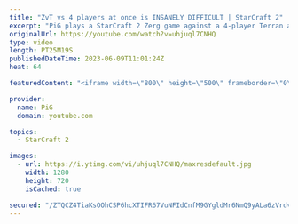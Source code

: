 ```yaml
---
title: "ZvT vs 4 players at once is INSANELY DIFFICULT | StarCraft 2"
excerpt: "PiG plays a StarCraft 2 Zerg game against a 4-player Terran archon of his Twitch viewers. Turns out playing ZvT against 4 pairs of hands is insanely hard -- 🐷 Second Channel for Learning StarCraft 2: https://www.youtube.com/c/PiGRandom 🐷 Third Channel for Daily Pro Casts: https://www.youtube.com/c/PiGCasts"
originalUrl: https://youtube.com/watch?v=uhjuql7CNHQ
type: video
length: PT25M19S
publishedDateTime: 2023-06-09T11:01:24Z
heat: 64

featuredContent: "<iframe width=\"800\" height=\"500\" frameborder=\"0\" src=\"https://www.youtube.com/embed/uhjuql7CNHQ\" allow=\"accelerometer; autoplay; encrypted-media; gyroscope; picture-in-picture\" allowfullscreen></iframe>"

provider:
  name: PiG
  domain: youtube.com

topics:
  - StarCraft 2

images:
  - url: https://i.ytimg.com/vi/uhjuql7CNHQ/maxresdefault.jpg
    width: 1280
    height: 720
    isCached: true

secured: "/ZTQCZ4TiaKsOOhCSP6hcXTIFR67VuNFIdCnfM9GYgldMr6NmQ9yALa6zVrdvna76Utw0nPSR73GHxsQ/MOYzZ1xRXV0e9vwtbeuLGTpWLvCRpemq2j4HhzCHP3YIgs6ZY1ZNCe0sWbBbvrKFD6vpTdPBtoe6Ose/wdMc40REwvdJHsdJawSUummaY7cRywMT3UV35JFryYvLgUOfi0vH38CQdULi9cCxe/fy6LmDPYoaF6n1/7xM1+uUCyGRPJed1I45jQdLWSdfKLmAkrBy2yHau7fTGRM3mU0HIIXrPEFs2harDOwpzXHy85kStlq/uehnIUDGkdRBQRJFcxmudrzzv0ktZjOSyxqeSHsOhsHeLL1g8kibItgO/5veaSVo1Jn7BNP3O0+EO7Wd1D5pzx83WzW4RUu8RpDEYtHD50=;pvbkDYIh0nkK7gpDhGxaKA=="
---
```


